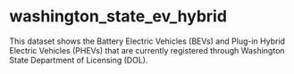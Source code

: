 # washington_state_ev_hybrid
 This dataset shows the Battery Electric Vehicles (BEVs) and Plug-in Hybrid Electric Vehicles (PHEVs) that are currently registered through Washington State Department of Licensing (DOL).

